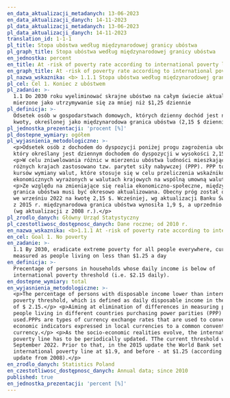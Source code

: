```yaml
---
en_data_aktualizacji_metadanych: 13-06-2023
en_data_aktualizacji_danych: 14-11-2023
pl_data_aktualizacji_metadanych: 13-06-2023
pl_data_aktualizacji_danych: 14-11-2023
translation_id: 1-1-1
pl_title: Stopa ubóstwa według międzynarodowej granicy ubóstwa
pl_graph_title: Stopa ubóstwa według międzynarodowej granicy ubóstwa
en_jednostka: percent
en_title: At -risk of poverty rate according to international poverty line
en_graph_title: At -risk of poverty rate according to international poverty line
pl_nazwa_wskaznika: <b> 1.1.1 Stopa ubóstwa według międzynarodowej granicy ubóstwa</b>
pl_cel: Cel 1. Koniec z ubóstwem
pl_zadanie: >-
  1.1 Do 2030 roku wyeliminować skrajne ubóstwo na całym świecie aktualnie
  mierzone jako utrzymywanie się za mniej niż $1,25 dziennie
pl_definicja: >-
  Odsetek osób w gospodarstwach domowych, których dzienny dochód jest niższy od
  kwoty, określonej jako międzynarodowa granica ubóstwa (2,15 $ dziennie).
pl_jednostka_prezentacji: 'procent [%]'
pl_dostepne_wymiary: ogółem
pl_wyjasnienia_metodologiczne: >-
  <p>Odsetek osób z dochodem do dyspozycji poniżej progu zagrożenia ubóstwem,
  który określany jest dziennym dochodem do dyspozycji w wysokości 2,15 $.</p>
  <p>W celu zniwelowania różnic w mierzeniu ubóstwa ludności mieszkającej w
  różnych krajach zastosowano tzw. parytet siły nabywczej (PPP). PPP to rodzaj
  kursów wymiany walut, które stosuje się w celu przeliczenia wskaźników
  ekonomicznych wyrażonych w walutach krajowych na wspólną umowną walutę. </p>
  <p>Ze względu na zmieniające się realia ekonomiczno-społeczne, międzynarodowa
  granica ubóstwa musi być okresowo aktualizowana. Obecny próg został określony
  we wrześniu 2022 na kwotę 2,15 $. Wcześniej, wg aktualizacji Banku Światowego
  z 2015 r. międzynarodowa granica ubóstwa wynosiła 1,9 $, a uprzednio - 1,25 $
  (wg aktualizacji z 2008 r.).</p>
pl_zrodlo_danych: Główny Urząd Statystyczny
pl_czestotliwosc_dostępnosc_danych: Dane roczne; od 2010 r.
en_nazwa_wskaznika: <b>1.1.1 At -risk of poverty rate according to international poverty line</b>
en_cel: Goal 1. No poverty
en_zadanie: >-
  1.1 By 2030, eradicate extreme poverty for all people everywhere, currently
  measured as people living on less than $1.25 a day
en_definicja: >-
  Precentage of persons in households whose daily income is below of
  international poverty threshold (i.e. $2.15 daily).
en_dostepne_wymiary: total
en_wyjasnienia_metodologiczne: >-
  <p>The percentage of persons with disposable income lower than international
  poverty threshold, which is defined as daily disposable income in the amount
  of $ 2.15.</p> <p>Aiming at elimination of differences in measuring poverty of
  people living in different countries purchasing power parities (PPP) were
  used.PPPs are types of currency exchange rates that are used to convert
  economic indicators expressed in local currencies to a common conventional
  currency.</p> <p>As the socio-economic realities evolve, the international
  poverty line has to be periodically updated. TThe current threshold was set in
  September 2022. Prior to that, in the 2015 update the World Bank set the
  international poverty line at $1.9, and before - at $1.25 (according to the
  update from 2008).</p>
en_zrodlo_danych: Statistics Poland
en_czestotliwosc_dostępnosc_danych: Annual data; since 2010
published: true
en_jednostka_prezentacji: 'percent [%]'
---
```

